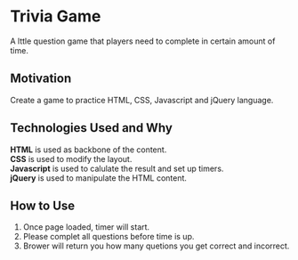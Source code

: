 # Trivia Game
A lttle question game that players need to complete in certain amount of time.

## Motivation
Create a game to practice HTML, CSS, Javascript and jQuery language.

## Technologies Used and Why
**HTML** is used as backbone of the content.  
**CSS** is used to modify the layout.  
**Javascript** is used to calulate the result and set up timers.  
**jQuery** is used to manipulate the HTML content.  

## How to Use
1. Once page loaded, timer will start.
2. Please complet all questions before time is up.
3. Brower will return you how many quetions you get correct and incorrect.
